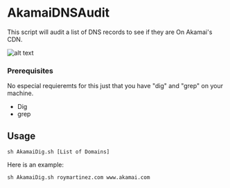 # AkamaiDNSAudit
This script will audit a list of DNS records to see if they are On Akamai's CDN.

![alt text](http://url/to/img.png)

### Prerequisites
No especial requieremts for this just that you have "dig" and "grep" on your machine.
* Dig
* grep

## Usage
```
sh AkamaiDig.sh [List of Domains]
````
Here is an example:

```
sh AkamaiDig.sh roymartinez.com www.akamai.com
```
